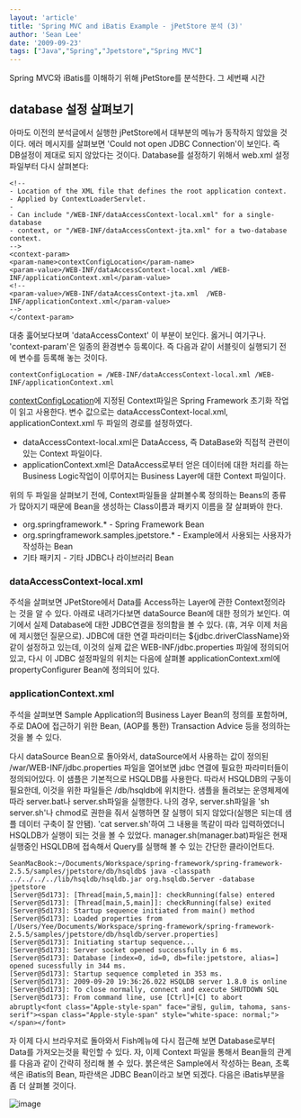 ```yaml
---
layout: 'article'
title: 'Spring MVC and iBatis Example - jPetStore 분석 (3)'
author: 'Sean Lee'
date: '2009-09-23'
tags: ["Java","Spring","Jpetstore","Spring MVC"]
---
```


Spring MVC와 iBatis를 이해하기 위해 jPetStore를 분석한다. 그 세번째 시간

## database 설정 살펴보기

아마도 이전의 분석글에서 실행한 jPetStore에서 대부분의 메뉴가 동작하지 않았을 것이다. 에러 메시지를 살펴보면 'Could not open JDBC Connection'이 보인다. 즉 DB설정이 제대로 되지 않았다는 것이다. Database를 설정하기 위해서 web.xml 설정파일부터 다시 살펴본다:

    <!--
    - Location of the XML file that defines the root application context.
    - Applied by ContextLoaderServlet.
    -
    - Can include "/WEB-INF/dataAccessContext-local.xml" for a single-database
    - context, or "/WEB-INF/dataAccessContext-jta.xml" for a two-database context.
    -->
    <context-param>
    <param-name>contextConfigLocation</param-name>
    <param-value>/WEB-INF/dataAccessContext-local.xml /WEB-INF/applicationContext.xml</param-value>
    <!--
    <param-value>/WEB-INF/dataAccessContext-jta.xml  /WEB-INF/applicationContext.xml</param-value>
    -->
    </context-param> 

대충 훓어보다보며 'dataAccessContext' 이 부분이 보인다. 옳거니 여기구나. 'context-param'은 일종의 환경변수 등록이다. 즉 다음과 같이 서블릿이 실행되기 전에 변수를 등록해 놓는 것이다.

    contextConfigLocation = /WEB-INF/dataAccessContext-local.xml /WEB-INF/applicationContext.xml 

[contextConfigLocation](http://static.springsource.org/spring/docs/2.5.x/api/org/springframework/web/context/ContextLoader.html)에 지정된 Context파일은 Spring Framework 초기화 작업이 읽고 사용한다. 변수 값으로는 dataAccessContext-local.xml, applicationContext.xml 두 파일의 경로를 설정하였다.

 * dataAccessContext-local.xml은 DataAccess, 즉 DataBase와 직접적 관련이 있는 Context 파일이다.
 * applicationContext.xml은 DataAccess로부터 얻은 데이터에 대한 처리를 하는 Business Logic작업이 이루어지는 Business Layer에 대한 Context 파일이다.

위의 두 파일을 살펴보기 전에, Context파일들을 살펴볼수록 정의하는 Beans의 종류가 많아지기 때문에 Bean을 생성하는 Class이름과 패키지 이름을 잘 살펴봐야 한다.

 * org.springframework.\* - Spring Framework Bean
 * org.springframework.samples.jpetstore.\* - Example에서 사용되는 사용자가 작성하는 Bean
 * 기타 패키지 - 기타 JDBC나 라이브러리 Bean

### dataAccessContext-local.xml

주석을 살펴보면 JPetStore에서 Data를 Access하는 Layer에 관한 Context정의라는 것을 알 수 있다. 아래로 내려가다보면 dataSource Bean에 대한 정의가 보인다. 여기에서 실제 Database에 대한 JDBC연결을 정의함을 볼 수 있다. (휴, 겨우 이제 처음에 제시했던 질문으로). JDBC에 대한 연결 파라미터는 ${jdbc.driverClassName}와 같이 설정하고 있는데, 이것의 실제 값은 WEB-INF/jdbc.properties 파일에 정의되어 있고, 다시 이 JDBC 설정파일의 위치는 다음에 살펴볼 applicationContext.xml에 propertyConfigurer Bean에 정의되어 있다.

### applicationContext.xml

주석을 살펴보면 Sample Application의 Business Layer Bean의 정의를 포함하며, 주로 DAO에 접근하기 위한 Bean, (AOP를 통한) Transaction Advice 등을 정의하는 것을 볼 수 있다.

다시 dataSource Bean으로 돌아와서, dataSource에서 사용하는 값이 정의된 /war/WEB-INF/jdbc.properties 파일을 열어보면 jdbc 연결에 필요한 파라미터들이 정의되어있다. 이 샘플은 기본적으로 HSQLDB를 사용한다. 따라서 HSQLDB의 구동이 필요한데, 이것을 위한 파일들은 /db/hsqldb에 위치한다. 샘플을 돌려보는 운영체제에 따라 server.bat나 server.sh파일을 실행한다. 나의 경우, server.sh파일을 'sh server.sh'나 chmod로 권한을 줘서 실행하면 잘 실행이 되지 않았다(실행은 되는데 샘플 데이터 구축이 잘 안됌). 'cat server.sh'하여 그 내용을 똑같이 따라 입력하였더니 HSQLDB가 실행이 되는 것을 볼 수 있었다. manager.sh(manager.bat)파일은 현재 실행중인 HSQLDB에 접속해서 Query를 실행해 볼 수 있는 간단한 클라이언트다.

    SeanMacBook:~/Documents/Workspace/spring-framework/spring-framework-2.5.5/samples/jpetstore/db/hsqldb$ java -classpath ../../../../lib/hsqldb/hsqldb.jar org.hsqldb.Server -database jpetstore
    [Server@5d173]: [Thread[main,5,main]]: checkRunning(false) entered
    [Server@5d173]: [Thread[main,5,main]]: checkRunning(false) exited
    [Server@5d173]: Startup sequence initiated from main() method
    [Server@5d173]: Loaded properties from [/Users/Yee/Documents/Workspace/spring-framework/spring-framework-2.5.5/samples/jpetstore/db/hsqldb/server.properties]
    [Server@5d173]: Initiating startup sequence...
    [Server@5d173]: Server socket opened successfully in 6 ms.
    [Server@5d173]: Database [index=0, id=0, db=file:jpetstore, alias=] opened sucessfully in 344 ms.
    [Server@5d173]: Startup sequence completed in 353 ms.
    [Server@5d173]: 2009-09-20 19:36:26.022 HSQLDB server 1.8.0 is online
    [Server@5d173]: To close normally, connect and execute SHUTDOWN SQL
    [Server@5d173]: From command line, use [Ctrl]+[C] to abort abruptly<font class="Apple-style-span" face="굴림, gulim, tahoma, sans-serif"><span class="Apple-style-span" style="white-space: normal;">
    </span></font> 

자 이제 다시 브라우저로 돌아와서 Fish메뉴에 다시 접근해 보면 Database로부터 Data를 가져오는것을 확인할 수 있다. 자, 이제 Context 파일을 통해서 Bean들의 관계를 다음과 같이 간략히 정리해 볼 수 있다. 붉은색은 Sample에서 작성하는 Bean, 초록색은 iBatis의 Bean, 파란색은 JDBC Bean이라고 보면 되겠다. 다음은 iBatis부분을 좀 더 살펴볼 것이다.

![image](/articles/2009/1253444040/jpetstoreBeans.png)

